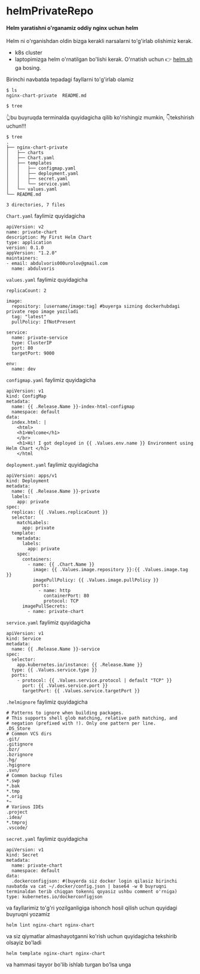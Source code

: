 # helmPrivateRepo

#### Helm yaratishni o'rganamiz oddiy nginx uchun helm

Helm ni o'rganishdan oldin bizga kerakli narsalarni to'g'irlab olishimiz kerak.
+ k8s cluster
+ laptopimizga helm o'rnatilgan bo'lishi kerak. O'rnatish uchun 👉 [helm.sh](https://helm.sh/docs/intro/install/) ga bosing.

Birinchi navbatda tepadagi fayllarni to'g'irlab olamiz 
```
$ ls
nginx-chart-private  README.md
```
```
$ tree
```
👆bu buyruqda terminalda quyidagicha qilib ko'rishingiz mumkin, 👇tekshirish uchun!!!
```
$ tree
.
├── nginx-chart-private
│   ├── charts
│   ├── Chart.yaml
│   ├── templates
│   │   ├── configmap.yaml
│   │   ├── deployment.yaml
│   │   ├── secret.yaml
│   │   └── service.yaml
│   └── values.yaml
└── README.md

3 directories, 7 files
```
`Chart.yaml` faylimiz quyidagicha
```
apiVersion: v2
name: private-chart
description: My First Helm Chart
type: application
version: 0.1.0
appVersion: "1.2.0"
maintainers:
- email: abdulvoris000urolov@gmail.com
  name: abdulvoris
```
`values.yaml` faylimiz quyidagicha
```
replicaCount: 2

image:
  repository: [username/image:tag] #buyerga sizning dockerhubdagi private repo image yoziladi
  tag: "latest"
  pullPolicy: IfNotPresent

service:
  name: private-service
  type: ClusterIP
  port: 80
  targetPort: 9000

env:
  name: dev
```

`configmap.yaml` faylimiz quyidagicha
```
apiVersion: v1
kind: ConfigMap
metadata:
  name: {{ .Release.Name }}-index-html-configmap
  namespace: default
data:
  index.html: |
    <html>
    <h1>Welcome</h1>
    </br>
    <h1>Hi! I got deployed in {{ .Values.env.name }} Environment using Helm Chart </h1>
    </html
```
`deployment.yaml` faylimiz quyidagicha
```
apiVersion: apps/v1
kind: Deployment
metadata:
  name: {{ .Release.Name }}-private
  labels:
    app: private
spec:
  replicas: {{ .Values.replicaCount }}
  selector:
    matchLabels:
      app: private
  template:
    metadata:
      labels:
        app: private
    spec:
      containers:
        - name: {{ .Chart.Name }}
          image: {{ .Values.image.repository }}:{{ .Values.image.tag }}
          imagePullPolicy: {{ .Values.image.pullPolicy }}
          ports:
            - name: http
              containerPort: 80
              protocol: TCP
      imagePullSecrets: 
        - name: private-chart
```
`service.yaml` faylimiz quyidagicha
```
apiVersion: v1
kind: Service
metadata:
  name: {{ .Release.Name }}-service
spec:
  selector:
    app.kubernetes.io/instance: {{ .Release.Name }}
  type: {{ .Values.service.type }}
  ports:
    - protocol: {{ .Values.service.protocol | default "TCP" }}
      port: {{ .Values.service.port }}
      targetPort: {{ .Values.service.targetPort }}
```
`.helmignore` faylimiz quyidagicha
```
# Patterns to ignore when building packages.
# This supports shell glob matching, relative path matching, and
# negation (prefixed with !). Only one pattern per line.
.DS_Store
# Common VCS dirs
.git/
.gitignore
.bzr/
.bzrignore
.hg/
.hgignore
.svn/
# Common backup files
*.swp
*.bak
*.tmp
*.orig
*~
# Various IDEs
.project
.idea/
*.tmproj
.vscode/
```
`secret.yaml`  faylimiz quyidagicha
```
apiVersion: v1
kind: Secret
metadata:
  name: private-chart
  namespace: default
data:
  .dockerconfigjson: #(buyerda siz docker login qilasiz birinchi navbatda va cat ~/.docker/config.json | base64 -w 0 buyruqni terminaldan terib chiqgan tokenni qoyasiz ushbu comment o'rniga) 
type: kubernetes.io/dockerconfigjson
```
va fayllarimiz to'g'ri yozilganligiga ishonch hosil qilish uchun quyidagi buyruqni yozamiz
```
helm lint nginx-chart nginx-chart
```
va siz qiymatlar almashayotganni ko'rish uchun quyidagicha tekshirib olsayiz bo'ladi
```
helm template nginx-chart nginx-chart
```
va hammasi tayyor bo'lib ishlab turgan bo'lsa unga 